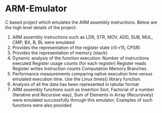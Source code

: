 # ARM-Emulator
C based project which emulates the ARM assembly instructions. Below are the high level details of the project:

1.  ARM assembly instructions such as LDR, STR, MOV, ADD, SUB, MUL, CMP, BX, B, BL were emulated
2.  Provides the representation of the register state (r0-r15, CPSR)
3.  Provides the representation of memory (stack)
4.  Dynamic analysis of the function execution:
      Number of instructions executed
      Register usage counts (for each register)
          Register reads
          Register writes
      Instruction counts
          Computation
          Memory
          Branches
5.  Performance measurements comparing native execution time versus emulated execution time. Use the Linux times() library function.
6.  Analysis of all the data has been represented in tabular format
7.  ARM assembly functions such as Insertion Sort, Factorial of a number (Iterative and Recursive way), Sum of Elements in Array (Recursively) were emulated successfully through this emulator; Examples of such functions were also provided
